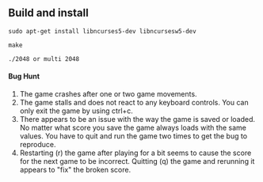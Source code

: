 ## Build and install

`sudo apt-get install libncurses5-dev libncursesw5-dev`

`make`

`./2048 or multi 2048`

#### Bug Hunt
1. The game crashes after one or two game movements.
2. The game stalls and does not react to any keyboard controls. You can only exit the game by using ctrl+c.
3. There appears to be an issue with the way the game is saved or loaded. No matter what score you save the game always loads with the same values. You have to quit and run the game two times to get the bug to reproduce. 
4. Restarting (r) the game after playing for a bit seems to cause the score for the next game to be incorrect. Quitting (q) the game and rerunning it appears to "fix" the broken score.

